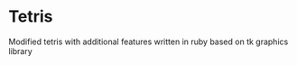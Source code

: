 Tetris
======

Modified tetris with additional features written in ruby based on tk graphics library